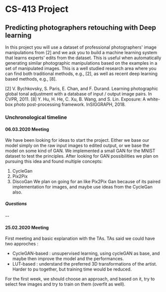 # CS-413 Project
## Predicting photographers retouching with Deep learning

In this project you will use a dataset of professional photographers' image manipulations from [2] and we ask you to build a machine learning system that learns experts' edits from the dataset. This is useful when automatically generating similar photographic manipulations based on the examples in a set of manipulated images. This is a well studied research area where you can find both traditional methods, e.g., [2], as well as recent deep learning based methods, e.g., [8].

[2]  V. Bychkovsky, S. Paris, E. Chan, and F. Durand.  Learning photographic global tonal adjustment with a database of input / output image pairs. In CVPR, 2011.
[8] Y. Hu, H. He, C. Xu, B. Wang, and S. Lin.  Exposure:  A white-box photo post-processing framework.  InSIGGRAPH, 2018.

### Unchronological timeline
#### 06.03.2020 Meeting
We have been looking for ideas to start the project.
Either we base our model simply on the raw input images to edited output, or we base the model on some kind of GAN.
We implemented a small GAN for the MNIST dataset to test the principles.
After looking for GAN possibilities we plan on pursuing this idea and found multiple concepts:
1. CycleGan
2. Pix2Pix
3. DiscoGan
We plan on going for an like Pix2Pix Gan because of its paired implementation for images, and maybe use ideas from the CycleGan also.

##### Questions 
-- 

#### 25.02.2020 Meeting
First meeting and basic explanation with the TAs.
TAs said we could have two approches : 
- CycleGAN-based : unsupervised learning, using cycleGAN as base, and maybe then improve the model and the performances. 
- LUT-based : understand the preferred 3D transformations of the artist. Harder to pu together, but training time would be reduced. 


For the first week, we should choose an approach, and based on it, try to select few images and try to train on them (overfit as well).
